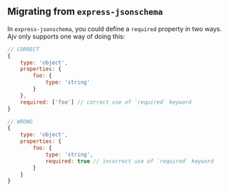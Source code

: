 ## Migrating from `express-jsonschema`

In `express-jsonschema`, you could define a `required` property in two ways.
Ajv only supports one way of doing this:

```javascript
// CORRECT
{
    type: 'object',
    properties: {
        foo: {
            type: 'string'
        }
    },
    required: ['foo'] // correct use of `required` keyword
}

// WRONG
{
    type: 'object',
    properties: {
        foo: {
            type: 'string',
            required: true // incorrect use of `required` keyword
        }
    }
}
```

